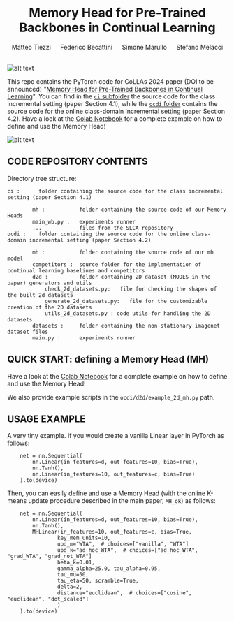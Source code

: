 
<div align="center">
  
  <div>
  <h1>Memory Head for Pre-Trained Backbones in Continual Learning</h1>
  </div>

  <div>
      Matteo Tiezzi &emsp; Federico Becattini &emsp; Simone Marullo &emsp; Stefano Melacci
  </div>
  <br/>

</div>

![alt text](img/mh.png "Memory Head")


This repo contains the PyTorch code for CoLLAs 2024 paper  (DOI to be announced) "[Memory Head for Pre-Trained Backbones in Continual Learning](tba)".
You can find in the [`ci` subfolder](https://github.com/sailab-code/memory_head/tree/main/ci) the source code for the class incremental setting (paper Section 4.1), while the [`ocdi` folder](https://github.com/sailab-code/memory_head/tree/main/ocdi) contains the source code for the online class-domain incremental setting (paper Section 4.2). Have a look at the [Colab Notebook](https://github.com/sailab-code/memory_head/blob/main/mh_example.ipynb) for a complete example on how to define and use the Memory Head!



![alt text](img/dec.png "Decision boundaries")

CODE REPOSITORY CONTENTS
------------------------
Directory tree structure:

    ci :      folder containing the source code for the class incremental setting (paper Section 4.1)

            mh :           folder containing the source code of our Memory Heads
            main_wb.py :   experiments runner
            ...            files from the SLCA repository
    ocdi :    folder containing the source code for the online class-domain incremental setting (paper Section 4.2)
    
            mh :           folder containing the source code of our mh model
            competitors :  source folder for the implementation of continual learning baselines and competitors  
            d2d :          folder containing 2D dataset (MODES in the paper) generators and utils
                check_2d_datasets.py:   file for checking the shapes of the built 2d datasets
                generate_2d_datasets.py:   file for the customizable creation of the 2D datasets
                utils_2d_datasets.py : code utils for handling the 2D datasets 
            datasets :     folder containing the non-stationary imagenet dataset files    
            main.py :      experiments runner


QUICK START: defining a Memory Head (MH)
--------------------------
Have a look at the [Colab Notebook](https://github.com/sailab-code/memory_head/blob/main/mh_example.ipynb) for a complete example on how to define and use the Memory Head!

We also provide example scripts in the `ocdi/d2d/example_2d_mh.py` path. 


USAGE EXAMPLE
-------------

A very tiny example. If you would create a vanilla Linear layer in PyTorch as follows:

        net = nn.Sequential(
            nn.Linear(in_features=d, out_features=10, bias=True),
            nn.Tanh(),
            nn.Linear(in_features=10, out_features=c, bias=True)
        ).to(device)


Then, you can easily define and use a Memory Head (with the online K-means update procedure described in the main paper, `MH_ok`) as follows:

        net = nn.Sequential(
            nn.Linear(in_features=d, out_features=10, bias=True),
            nn.Tanh(),
            MHLinear(in_features=10, out_features=c, bias=True,
                    key_mem_units=10,
                    upd_m="WTA",  # choices=["vanilla", "WTA"]
                    upd_k="ad_hoc_WTA",  # choices=["ad_hoc_WTA", "grad_WTA", "grad_not_WTA"]
                    beta_k=0.01,
                    gamma_alpha=25.0, tau_alpha=0.95,
                    tau_mu=50,
                    tau_eta=50, scramble=True,
                    delta=2,
                    distance="euclidean",  # choices=["cosine", "euclidean", "dot_scaled"]
                    )
        ).to(device)


